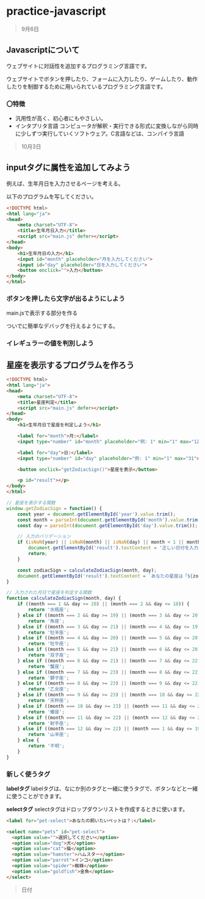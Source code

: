 # practice-javascript

> 9月6日

## Javascriptについて

ウェブサイトに対話性を追加するプログラミング言語です。

ウェブサイトでボタンを押したり、フォームに入力したり、ゲームしたり、動作したりを制御するために用いられているプログラミング言語です。

### 〇特徴
* 汎用性が高く、初心者にもやさしい。
* インタプリタ言語
    コンピュータが解釈・実行できる形式に変換しながら同時に少しずつ実行していくソフトウェア。C言語などは、コンパイラ言語

> 10月3日

## inputタグに属性を追加してみよう

例えば、生年月日を入力させるページを考える。

以下のプログラムを写してください。
~~~html
<!DOCTYPE html>
<html lang="ja">
<head>
    <meta charset="UTF-8">
    <title>生年月日入力</title>
    <script src="main.js" defer></script>
</head>
<body>
    <h1>生年月日の入力</h1>
    <input id="month" placeholder="月を入力してください">
    <input id="day" placeholder="日を入力してください">
    <button onclick="">入力</button>
</body>
</html>
~~~


### ボタンを押したら文字が出るようにしよう

main.jsで表示する部分を作る

ついでに簡単なデバッグを行えるようにする。




### イレギュラーの値を判別しよう
















## 星座を表示するプログラムを作ろう
~~~html
<!DOCTYPE html>
<html lang="ja">
<head>
    <meta charset="UTF-8">
    <title>星座判定</title>
    <script src="main.js" defer></script>
</head>
<body>
    <h1>生年月日で星座を判定しよう</h1>

    <label for="month">月:</label>
    <input type="number" id="month" placeholder="例: 1" min="1" max="12">

    <label for="day">日:</label>
    <input type="number" id="day" placeholder="例: 1" min="1" max="31">

    <button onclick="getZodiacSign()">星座を表示</button>

    <p id="result"></p>
</body>
</html>

~~~

~~~javascript
// 星座を表示する関数
window.getZodiacSign = function() {
    const year = document.getElementById('year').value.trim();
    const month = parseInt(document.getElementById('month').value.trim());
    const day = parseInt(document.getElementById('day').value.trim());

    // 入力のバリデーション
    if (isNaN(year) || isNaN(month) || isNaN(day) || month < 1 || month > 12 || day < 1 || day > 31) {
        document.getElementById('result').textContent = '正しい日付を入力してください。';
        return;
    }

    const zodiacSign = calculateZodiacSign(month, day);
    document.getElementById('result').textContent = `あなたの星座は「${zodiacSign}」です！`;
}

// 入力された月日で星座を判定する関数
function calculateZodiacSign(month, day) {
    if ((month === 1 && day >= 20) || (month === 2 && day <= 18)) {
        return '水瓶座';
    } else if ((month === 2 && day >= 19) || (month === 3 && day <= 20)) {
        return '魚座';
    } else if ((month === 3 && day >= 21) || (month === 4 && day <= 19)) {
        return '牡羊座';
    } else if ((month === 4 && day >= 20) || (month === 5 && day <= 20)) {
        return '牡牛座';
    } else if ((month === 5 && day >= 21) || (month === 6 && day <= 20)) {
        return '双子座';
    } else if ((month === 6 && day >= 21) || (month === 7 && day <= 22)) {
        return '蟹座';
    } else if ((month === 7 && day >= 23) || (month === 8 && day <= 22)) {
        return '獅子座';
    } else if ((month === 8 && day >= 23) || (month === 9 && day <= 22)) {
        return '乙女座';
    } else if ((month === 9 && day >= 23) || (month === 10 && day <= 22)) {
        return '天秤座';
    } else if ((month === 10 && day >= 23) || (month === 11 && day <= 21)) {
        return '蠍座';
    } else if ((month === 11 && day >= 22) || (month === 12 && day <= 21)) {
        return '射手座';
    } else if ((month === 12 && day >= 22) || (month === 1 && day <= 19)) {
        return '山羊座';
    } else {
        return '不明';
    }
}

~~~

### 新しく使うタグ

**labelタグ**
labelタグは、なにか別のタグと一緒に使うタグで、ボタンなどと一緒に使うことができます。

**selectタグ**
selectタグはドロップダウンリストを作成するときに使います。

~~~html
<label for="pet-select">あなたの飼いたいペットは？:</label>

<select name="pets" id="pet-select">
  <option value="">選択してください</option>
  <option value="dog">犬</option>
  <option value="cat">猫</option>
  <option value="hamster">ハムスター</option>
  <option value="parrot">インコ</option>
  <option value="spider">蜘蛛</option>
  <option value="goldfish">金魚</option>
</select>
~~~




> 日付

## 
